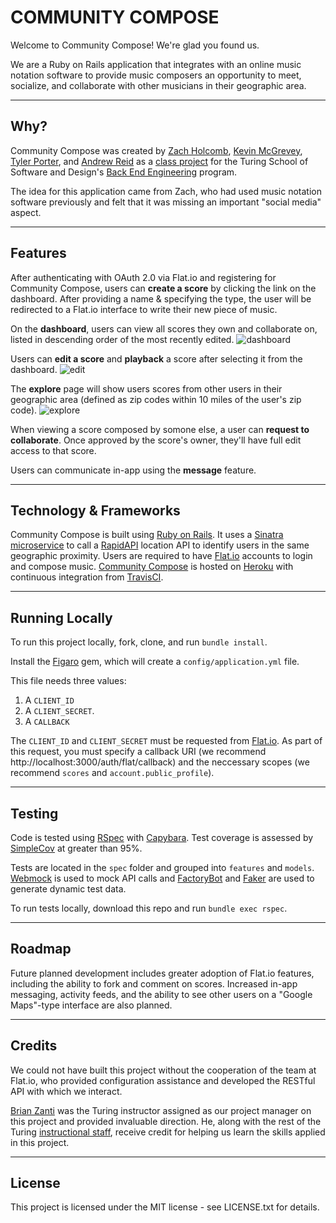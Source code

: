 # COMMUNITY COMPOSE
Welcome to Community Compose! We're glad you found us.

We are a Ruby on Rails application that integrates with an online music notation software to provide music composers an opportunity to meet, socialize, and collaborate with other musicians in their geographic area.
___
## Why?
Community Compose was created by [Zach Holcomb](https://github.com/zachholcomb), [Kevin McGrevey](https://github.com/kmcgrevey), [Tyler Porter](https://github.com/tylerpporter), and [Andrew Reid](https://github.com/reid-andrew) as a [class project](https://backend.turing.io/module3/projects/terrificus/) for the Turing School of Software and Design's [Back End Engineering](https://backend.turing.io/) program.

The idea for this application came from Zach, who had used music notation software previously and felt that it was missing an important "social media" aspect.
___
## Features
After authenticating with OAuth 2.0 via Flat.io and registering for Community Compose, users can **create a score** by clicking the link on the dashboard. After providing a name & specifying the type, the user will be redirected to a Flat.io interface to write their new piece of music.

On the **dashboard**, users can view all scores they own and collaborate on, listed in descending order of the most recently edited.
![dashboard](https://github.com/zachholcomb/community_compose/blob/e40b04e4c85ccacc0f798c7a1f65365bc91b01c3/dashboard.png)

Users can **edit a score** and **playback** a score after selecting it from the dashboard.
![edit](https://github.com/zachholcomb/community_compose/blob/e40b04e4c85ccacc0f798c7a1f65365bc91b01c3/edit.png)

The **explore** page will show users scores from other users in their geographic area (defined as zip codes within 10 miles of the user's zip code).
![explore](https://github.com/zachholcomb/community_compose/blob/e40b04e4c85ccacc0f798c7a1f65365bc91b01c3/explore.png)

When viewing a score composed by somone else, a user can **request to collaborate**. Once approved by the score's owner, they'll have full edit access to that score.

Users can communicate in-app using the **message** feature.
___
## Technology & Frameworks
Community Compose is built using [Ruby on Rails](https://rubyonrails.org/). It uses a [Sinatra](http://sinatrarb.com/) [microservice](https://github.com/tylerpporter/location_api) to call a [RapidAPI](https://rapidapi.com/) location API to identify users in the same geographic proximity. Users are required to have [Flat.io](https://flat.io/) accounts to login and compose music. [Community Compose](https://community-compose.herokuapp.com/) is hosted on [Heroku](https://www.heroku.com/home) with continuous integration from [TravisCI](https://travis-ci.com/).
___
## Running Locally
To run this project locally, fork, clone, and run `bundle install`.

Install the [Figaro](https://github.com/laserlemon/figaro) gem, which will create a `config/application.yml` file.

This file needs three values:
1. A `CLIENT_ID`
1. A `CLIENT_SECRET`.
1. A `CALLBACK`

The `CLIENT_ID` and `CLIENT_SECRET` must be requested from [Flat.io](https://docs.google.com/forms/d/e/1FAIpQLSeW4sZuUrcBXEtbecJ8xlWL9anbFCsrpHBgc6C48DOE4zuElQ/viewform). As part of this request, you must specify a callback URI (we recommend http://localhost:3000/auth/flat/callback) and the neccessary scopes (we recommend `scores` and `account.public_profile`).
___
## Testing
Code is tested using [RSpec](https://rspec.info/) with [Capybara](https://github.com/teamcapybara/capybara). Test coverage is assessed by [SimpleCov](https://github.com/colszowka/simplecov) at greater than 95%.

Tests are located in the `spec` folder and grouped into `features` and `models`. [Webmock](https://github.com/bblimke/webmock) is used to mock API calls and [FactoryBot](https://github.com/thoughtbot/factory_bot) and [Faker](https://github.com/faker-ruby/faker) are used to generate dynamic test data.

To run tests locally, download this repo and run `bundle exec rspec`.
___
## Roadmap
Future planned development includes greater adoption of Flat.io features, including the ability to fork and comment on scores. Increased in-app messaging, activity feeds, and the ability to see other users on a "Google Maps"-type interface are also planned.
___
## Credits
We could not have built this project without the cooperation of the team at Flat.io, who provided configuration assistance and developed the RESTful API with which we interact.

[Brian Zanti](https://github.com/BrianZanti) was the Turing instructor assigned as our project manager on this project and provided invaluable direction. He, along with the rest of the Turing [instructional staff](https://turing.io/team/instructors/), receive credit for helping us learn the skills applied in this project.
___
## License
This project is licensed under the MIT license - see LICENSE.txt for details.
